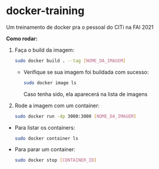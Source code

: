 # docker-training
Um treinamento de docker pra o pessoal do CITi na FAI 2021

**Como rodar:**

1. Faça o build da imagem:

    ```bash
    sudo docker build . --tag [NOME_DA_IMAGEM]
    ```

    - Verifique se sua imagem foi buildada com sucesso:

        ```bash
        sudo docker image ls
        ```

        Caso tenha sido, ela aparecerá na lista de imagens

2. Rode a imagem com um container:

    ```bash
    sudo docker run -dp 3000:3000 [NOME_DA_IMAGEM]
    ```

- Para listar os containers:

    ```bash
    sudo docker container ls
    ```

- Para parar um container:

    ```bash
    sudo docker stop [CONTAINER_ID]
    ```
